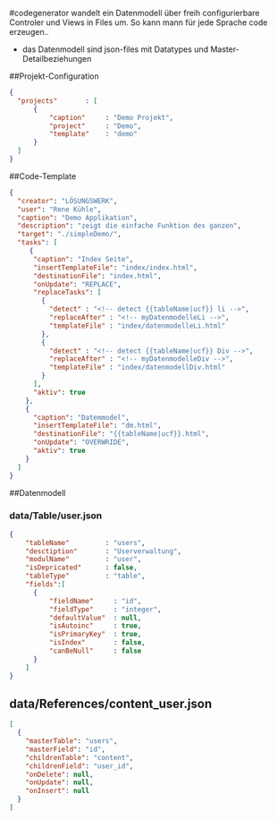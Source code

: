 #codegenerator
wandelt ein Datenmodell über freih configurierbare Controler und Views in Files um. So kann mann für jede Sprache code erzeugen..
* das Datenmodell sind json-files mit Datatypes und Master-Detailbeziehungen


##Projekt-Configuration
```json
{
  "projects"       : [
      {
          "caption"     : "Demo Projekt",
          "project"     : "Demo",
          "template"    : "demo" 
      }
  ]
}
```

##Code-Template
```json
{
  "creator": "LÖSUNGSWERK",
  "user": "Rene Kühle",
  "caption": "Demo Applikation",
  "description": "zeigt die einfache Funktion des ganzen",
  "target": "./simpleDemo/",
  "tasks": [
     {
      "caption": "Index Seite",
      "insertTemplateFile": "index/index.html",
      "destinationFile": "index.html",
      "onUpdate": "REPLACE",
      "replaceTasks": [
        {
          "detect" : "<!-- detect {{tableName|ucf}} li -->",
          "replaceAfter" : "<!-- myDatenmodelleLi -->",
          "templateFile" : "index/datenmodelleLi.html"
        },
        {
          "detect" : "<!-- detect {{tableName|ucf}} Div -->",
          "replaceAfter" : "<!-- myDatenmodelleDiv -->",
          "templateFile" : "index/datenmodellDiv.html"
        }
      ],
      "aktiv": true
    },
    {
      "caption": "Datemmodel",
      "insertTemplateFile": "dm.html",
      "destinationFile": "{{tableName|ucf}}.html",
      "onUpdate": "OVERWRIDE",
      "aktiv": true
    }
  ]
}
```

##Datenmodell
### data/Table/user.json
```json
{
    "tableName"         : "users", 
    "desctiption"       : "Userverwaltung", 
    "modulName"         : "user",
    "isDepricated"      : false, 
    "tableType"         : "table",
    "fields":[ 
      {
          "fieldName"     : "id",
          "fieldType"     : "integer",
          "defaultValue"  : null,
          "isAutoinc"     : true,
          "isPrimaryKey"  : true,
          "isIndex"       : false,
          "canBeNull"     : false
      }
    ]
}
```

## data/References/content_user.json
```json
[
  {
    "masterTable": "users",
    "masterField": "id",
    "childrenTable": "content",
    "childrenField": "user_id",
    "onDelete": null,
    "onUpdate": null,
    "onInsert": null
  }
]
```